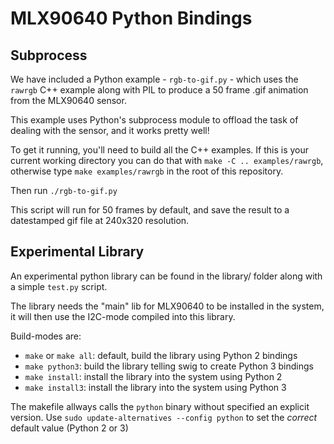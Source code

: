 # MLX90640 Python Bindings

## Subprocess

We have included a Python example - `rgb-to-gif.py` - which uses the `rawrgb` C++ example along with PIL to produce a 50 frame .gif animation from the MLX90640 sensor.

This example uses Python's subprocess module to offload the task of dealing with the sensor, and it works pretty well!

To get it running, you'll need to build all the C++ examples. If this is your current working directory you can do that with `make -C .. examples/rawrgb`, otherwise type `make examples/rawrgb` in the root of this repository.

Then run `./rgb-to-gif.py`

This script will run for 50 frames by default, and save the result to a datestamped gif file at 240x320 resolution.

## Experimental Library

An experimental python library can be found in the library/ folder along with a simple `test.py` script.

The library needs the "main" lib for MLX90640 to be installed in the system, it will then use the I2C-mode compiled into this library.

Build-modes are:

* `make` or `make all`: default, build the library using Python 2 bindings
* `make python3`: build the library telling swig to create Python 3 bindings
* `make install`: install the library into the system using Python 2
* `make install3`: install the library into the system using Python 3

The makefile allways calls the `python` binary without specified an explicit version. Use `sudo update-alternatives --config python` to set the *correct* default value (Python 2 or 3)
